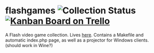 # flashgames ![Collection Status](https://img.shields.io/badge/dynamic/json.svg?label=collection&url=https%3A%2F%2Fkhuxkm.tilde.team%2Fflashgames%2Fgames.json&query=%24.count&colorB=brightgreen&suffix=%20games) [![Kanban Board on Trello](https://img.shields.io/badge/kanban-trello-%23096AA5.svg)](https://trello.com/b/15ObD1hu/flash-games-collection)

A Flash video game collection. Lives [here](https://khuxkm.tilde.team/flashgames). Contains a Makefile and automatic index.php page, as well as a projector for Windows clients. (should work in Wine?)
